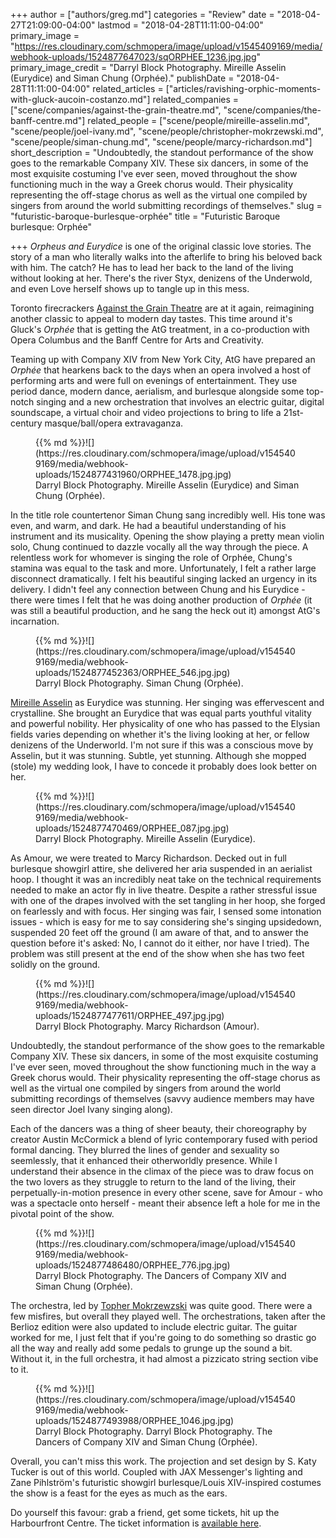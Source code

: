 +++
author = ["authors/greg.md"]
categories = "Review"
date = "2018-04-27T21:09:00-04:00"
lastmod = "2018-04-28T11:11:00-04:00"
primary_image = "https://res.cloudinary.com/schmopera/image/upload/v1545409169/media/webhook-uploads/1524877647023/sqORPHEE_1236.jpg.jpg"
primary_image_credit = "Darryl Block Photography. Mireille Asselin (Eurydice) and Siman Chung  (Orphée)."
publishDate = "2018-04-28T11:11:00-04:00"
related_articles = ["articles/ravishing-orphic-moments-with-gluck-aucoin-costanzo.md"]
related_companies = ["scene/companies/against-the-grain-theatre.md", "scene/companies/the-banff-centre.md"]
related_people = ["scene/people/mireille-asselin.md", "scene/people/joel-ivany.md", "scene/people/christopher-mokrzewski.md", "scene/people/siman-chung.md", "scene/people/marcy-richardson.md"]
short_description = "Undoubtedly, the standout performance of the show goes to the remarkable Company XIV. These six dancers, in some of the most exquisite costuming I&#039;ve ever seen, moved throughout the show functioning much in the way a Greek chorus would. Their physicality representing the off-stage chorus as well as the virtual one compiled by singers from around the world submitting recordings of themselves."
slug = "futuristic-baroque-burlesque-orphée"
title = "Futuristic Baroque burlesque: Orphée"

+++
*Orpheus and Eurydice* is one of the original classic love stories. The story of a man who literally walks into the afterlife to bring his beloved back with him. The catch? He has to lead her back to the land of the living without looking at her. There's the river Styx, denizens of the Underwold, and even Love herself shows up to tangle up in this mess. 

Toronto firecrackers [Against the Grain Theatre](/scene/companies/against-the-grain-theatre/) are at it again, reimagining another classic to appeal to modern day tastes. This time around it's Gluck's *Orphée* that is getting the AtG treatment, in a co-production with Opera Columbus and the Banff Centre for Arts and Creativity. 

Teaming up with Company XIV from New York City, AtG have prepared an *Orphée* that hearkens back to the days when an opera involved a host of performing arts and were full on evenings of entertainment. They use period dance, modern dance, aerialism, and burlesque alongside some top-notch singing and a new orchestration that involves an electric guitar, digital soundscape, a virtual choir and video projections to bring to life a 21st-century masque/ball/opera extravaganza.

<figure data-type="image">{{% md %}}![](https://res.cloudinary.com/schmopera/image/upload/v1545409169/media/webhook-uploads/1524877431960/ORPHEE_1478.jpg.jpg)
<figcaption>Darryl Block Photography. Mireille Asselin (Eurydice) and Siman Chung  (Orphée).</figcaption>
</figure>

In the title role countertenor Siman Chung sang incredibly well. His tone was even, and warm, and dark. He had a beautiful understanding of his instrument and its musicality. Opening the show playing a pretty mean violin solo, Chung continued to dazzle vocally all the way through the piece. A relentless work for whomever is singing the role of Orphée, Chung's stamina was equal to the task and more. Unfortunately, I felt a rather large disconnect dramatically. I felt his beautiful singing lacked an urgency in its delivery. I didn't feel any connection between Chung and his Eurydice - there were times I felt that he was doing another production of *Orphée* (it was still a beautiful production, and he sang the heck out it) amongst AtG's incarnation. 

<figure data-type="image">{{% md %}}![](https://res.cloudinary.com/schmopera/image/upload/v1545409169/media/webhook-uploads/1524877452363/ORPHEE_546.jpg.jpg)
<figcaption>Darryl Block Photography. Siman Chung (Orphée).</figcaption>
</figure>

[Mireille Asselin](/scene/people/mireille-asselin/) as Eurydice was stunning. Her singing was effervescent and crystalline. She brought an Eurydice that was equal parts youthful vitality and powerful nobility. Her physicality of one who has passed to the Elysian fields varies depending on whether it's the living looking at her, or fellow denizens of the Underworld. I'm not sure if this was a conscious move by Asselin, but it was stunning. Subtle, yet stunning. Although she mopped (stole) my wedding look, I have to concede it probably does look better on her. 

<figure data-type="image">{{% md %}}![](https://res.cloudinary.com/schmopera/image/upload/v1545409169/media/webhook-uploads/1524877470469/ORPHEE_087.jpg.jpg)
<figcaption>Darryl Block Photography. Mireille Asselin (Eurydice).</figcaption>
</figure>

As Amour, we were treated to Marcy Richardson. Decked out in full burlesque showgirl attire, she delivered her aria suspended in an aerialist hoop. I thought it was an incredibly neat take on the technical requirements needed to make an actor fly in live theatre. Despite a rather stressful issue with one of the drapes involved with the set tangling in her hoop, she forged on fearlessly and with focus. Her singing was fair, I sensed some intonation issues - which is easy for me to say considering she's singing upsidedown, suspended 20 feet off the ground (I am aware of that, and to answer the question before it's asked: No, I cannot do it either, nor have I tried). The problem was still present at the end of the show when she has two feet solidly on the ground. 

<figure data-type="image">{{% md %}}![](https://res.cloudinary.com/schmopera/image/upload/v1545409169/media/webhook-uploads/1524877477611/ORPHEE_497.jpg.jpg)
<figcaption>Darryl Block Photography. Marcy Richardson (Amour).</figcaption>
</figure>

Undoubtedly, the standout performance of the show goes to the remarkable Company XIV. These six dancers, in some of the most exquisite costuming I've ever seen, moved throughout the show functioning much in the way a Greek chorus would. Their physicality representing the off-stage chorus as well as the virtual one compiled by singers from around the world submitting recordings of themselves (savvy audience members may have seen director Joel Ivany singing along). 

Each of the dancers was a thing of sheer beauty, their choreography by creator Austin McCormick a blend of lyric contemporary fused with period formal dancing. They blurred the lines of gender and sexuality so seemlessly, that it enhanced their otherworldly presence. While I understand their absence in the climax of the piece was to draw focus on the two lovers as they struggle to return to the land of the living, their perpetually-in-motion presence in every other scene, save for Amour - who was a spectacle onto herself - meant their absence left a hole for me in the pivotal point of the show. 

<figure data-type="image">{{% md %}}![](https://res.cloudinary.com/schmopera/image/upload/v1545409169/media/webhook-uploads/1524877486480/ORPHEE_776.jpg.jpg)
<figcaption>Darryl Block Photography. The Dancers of Company XIV and Siman Chung (Orphée).</figcaption>
</figure>

The orchestra, led by [Topher Mokrzewzski](/scene/people/christopher-mokrzewski/) was quite good. There were a few misfires, but overall they played well. The orchestrations, taken after the Berlioz edition were also updated to include electric guitar. The guitar worked for me, I just felt that if you're going to do something so drastic go all the way and really add some pedals to grunge up the sound a bit. Without it, in the full orchestra, it had almost a pizzicato string section vibe to it. 

<figure data-type="image">{{% md %}}![](https://res.cloudinary.com/schmopera/image/upload/v1545409169/media/webhook-uploads/1524877493988/ORPHEE_1046.jpg.jpg)
<figcaption>Darryl Block Photography. Darryl Block Photography. The Dancers of Company XIV and Siman Chung (Orphée).</figcaption>
</figure>

Overall, you can't miss this work. The projection and set design by S. Katy Tucker is out of this world. Coupled with JAX Messenger's lighting and Zane Pihlström's futuristic showgirl burlesque/Louis XIV-inspired costumes the show is a feast for the eyes as much as the ears. 

Do yourself this favour: grab a friend, get some tickets, hit up the Harbourfront Centre. The ticket information is [available here](http://againstthegraintheatre.com/orphee/).
